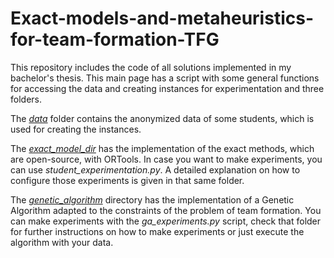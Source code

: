 # Exact-models-and-metaheuristics-for-team-formation-TFG
This repository includes the code of all solutions implemented in my bachelor's thesis.
This main page has a script with some general functions for accessing the data and creating instances for experimentation and three folders.  

The [*data*](https://github.com/GonxaTroll/Exact-models-and-metaheuristics-for-team-formation-TFG_Code/tree/main/data) folder contains the anonymized data of some students, which is used for creating the instances.  

The [*exact_model_dir*](https://github.com/GonxaTroll/Exact-models-and-metaheuristics-for-team-formation-TFG_Code/tree/main/exact_model_dir) has the implementation of the exact methods, which are open-source, with ORTools. In case you want to make experiments, you can use *student_experimentation.py*. A detailed explanation on how to configure those experiments is given in that same folder.  

The [*genetic_algorithm*](https://github.com/GonxaTroll/Exact-models-and-metaheuristics-for-team-formation-TFG_Code/tree/main/genetic_algorithm) directory has the implementation of a Genetic Algorithm adapted to the constraints of the problem of team formation. You can make experiments with the *ga_experiments.py* script, check that folder for further instructions on how to make experiments or just execute the algorithm with your data.